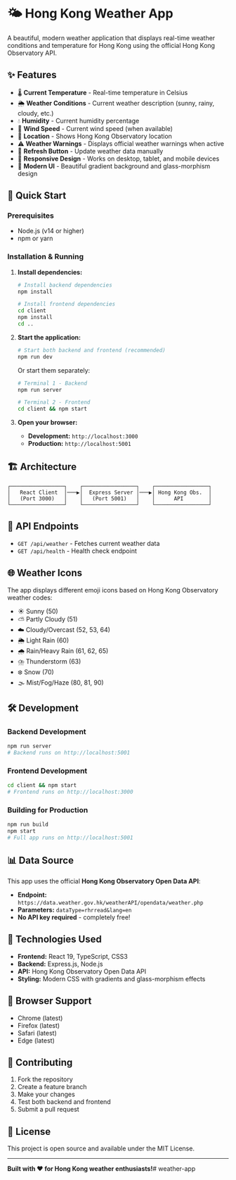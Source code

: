 # 🌤️ Hong Kong Weather App

A beautiful, modern weather application that displays real-time weather conditions and temperature for Hong Kong using the official Hong Kong Observatory API.

## ✨ Features

- 🌡️ **Current Temperature** - Real-time temperature in Celsius
- 🌦️ **Weather Conditions** - Current weather description (sunny, rainy, cloudy, etc.)
- 💧 **Humidity** - Current humidity percentage
- 💨 **Wind Speed** - Current wind speed (when available)
- 📍 **Location** - Shows Hong Kong Observatory location
- ⚠️ **Weather Warnings** - Displays official weather warnings when active
- 🔄 **Refresh Button** - Update weather data manually
- 📱 **Responsive Design** - Works on desktop, tablet, and mobile devices
- 🎨 **Modern UI** - Beautiful gradient background and glass-morphism design

## 🚀 Quick Start

### Prerequisites
- Node.js (v14 or higher)
- npm or yarn

### Installation & Running

1. **Install dependencies:**
   ```bash
   # Install backend dependencies
   npm install
   
   # Install frontend dependencies
   cd client
   npm install
   cd ..
   ```

2. **Start the application:**
   ```bash
   # Start both backend and frontend (recommended)
   npm run dev
   ```

   Or start them separately:
   ```bash
   # Terminal 1 - Backend
   npm run server
   
   # Terminal 2 - Frontend
   cd client && npm start
   ```

3. **Open your browser:**
   - **Development:** `http://localhost:3000`
   - **Production:** `http://localhost:5001`

## 🏗️ Architecture

```
┌─────────────────┐    ┌─────────────────┐    ┌─────────────────┐
│   React Client  │───▶│  Express Server │───▶│ Hong Kong Obs.  │
│   (Port 3000)   │    │   (Port 5001)   │    │      API        │
└─────────────────┘    └─────────────────┘    └─────────────────┘
```

## 🔧 API Endpoints

- `GET /api/weather` - Fetches current weather data
- `GET /api/health` - Health check endpoint

## 🌐 Weather Icons

The app displays different emoji icons based on Hong Kong Observatory weather codes:

- ☀️ Sunny (50)
- ⛅ Partly Cloudy (51)
- ☁️ Cloudy/Overcast (52, 53, 64)
- 🌦️ Light Rain (60)
- 🌧️ Rain/Heavy Rain (61, 62, 65)
- ⛈️ Thunderstorm (63)
- ❄️ Snow (70)
- 🌫️ Mist/Fog/Haze (80, 81, 90)

## 🛠️ Development

### Backend Development
```bash
npm run server
# Backend runs on http://localhost:5001
```

### Frontend Development
```bash
cd client && npm start
# Frontend runs on http://localhost:3000
```

### Building for Production
```bash
npm run build
npm start
# Full app runs on http://localhost:5001
```

## 📊 Data Source

This app uses the official **Hong Kong Observatory Open Data API**:
- **Endpoint:** `https://data.weather.gov.hk/weatherAPI/opendata/weather.php`
- **Parameters:** `dataType=rhrread&lang=en`
- **No API key required** - completely free!

## 🎨 Technologies Used

- **Frontend:** React 19, TypeScript, CSS3
- **Backend:** Express.js, Node.js
- **API:** Hong Kong Observatory Open Data API
- **Styling:** Modern CSS with gradients and glass-morphism effects

## 📱 Browser Support

- Chrome (latest)
- Firefox (latest)
- Safari (latest)
- Edge (latest)

## 🤝 Contributing

1. Fork the repository
2. Create a feature branch
3. Make your changes
4. Test both backend and frontend
5. Submit a pull request

## 📄 License

This project is open source and available under the MIT License.

---

**Built with ❤️ for Hong Kong weather enthusiasts!**# weather-app
